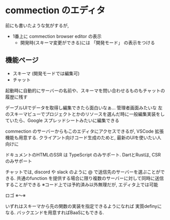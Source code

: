 # commection のエディタ

前にも書いたような気がするが,

- 1番上に commection browser editor の表示
  - 開発時(スキーマ変更ができる)には 「開発モード」 の表示をつける

## 機能ページ

- スキーマ (開発モードでは編集可)
- チャット

起動時に自動的にサーバーの名前や、スキーマを問い合わせるものもチャットの履歴に残す

デーブルUIでデータを取得し編集できたら面白いなぁ... 管理者画面みたいな
左のスキーマビューでプロジェクトとかのリソースを選んだ時に一般編集実装をしていたら、Google
スプレッドシートみたいに編集できる

commection のサーバーからもこのエディタにアクセスできるが, VSCode
拡張機能も用意する. クライアント向けコード生成のためと,
最新のUIを使いたい人向けに

ドキュメントのHTMLのSSR は TypeScript のみサポート. DartとRustは, CSR
のみサポート

チャットでは, discord や slack のように @ で送信先のサーバーを選ぶことができる.
共通のfunction
を提供する場合に限り複数のサーバーに対して同時に送信することができる
※コード上では予約済み以外無理だが, エディタ上では可能

ロゴ ※～※

いずれはスキーマから先の関数の実装を指定できるようになれば 実質definyになる.
バックエンドを用意すればBaaSにもできる.
